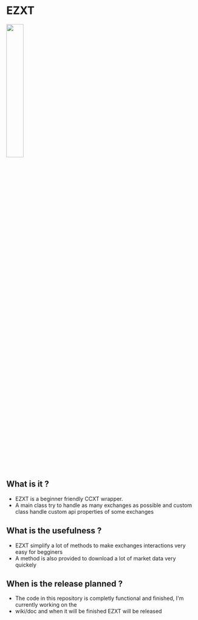 # EZXT

<img heigh=auto width=30% src="https://github.com/Shaft-3796/Shaft-Crypto-Suit/blob/main/src/Ezxt.png">

## What is it ?

- EZXT is a beginner friendly CCXT wrapper.  
- A main class try to handle as many exchanges 
as possible and custom class handle custom api properties of some exchanges

## What is the usefulness ?

- EZXT simplify a lot of methods to make exchanges interactions very easy for begginers 
- A method is also provided to download a lot of market data very quickely

## When is the release planned ?

- The code in this repository is completly functional and finished, I'm currently working on the 
- wiki/doc and when it will be finished EZXT will be released